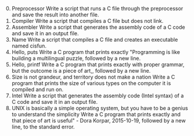 0. Preprocessor
Write a script that runs a C file through the preprocessor and save the result into another file.
1. Compiler 
Write a script that compiles a C file but does not link.
2. Assembler
Write a script that generates the assembly code of a C code and save it in an output file.
3. Name
Write a script that compiles a C file and creates an executable named cisfun.
4. Hello, puts
Write a C program that prints exactly "Programming is like building a multilingual puzzle, followed by a new line.
5. Hello, printf
Write a C program that prints exactly with proper grammar, but the outcome is a piece of art,, followed by a new line.
6. Size is not grandeur, and territory does not make a nation
Write a C program that prints the size of various types on the computer it is compiled and run on.
7. Intel
Write a script that generates the assembly code (Intel syntax) of a C code and save it in an output file.
8. UNIX is basically a simple operating system, but you have to be a genius to understand the simplicity
Write a C program that prints exactly and that piece of art is useful" - Dora Korpar, 2015-10-19, followed by a new line, to the standard error.
